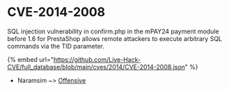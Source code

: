 # CVE-2014-2008

SQL injection vulnerability in confirm.php in the mPAY24 payment module before 1.6 for PrestaShop allows remote attackers to execute arbitrary SQL commands via the TID parameter.

{% embed url="https://github.com/Live-Hack-CVE/full_database/blob/main/cves/2014/CVE-2014-2008.json" %}


* Naramsim ~> [Offensive](https://zeste.alice-snow.ru/2014/database/cve-2014-2008/offensive-naramsim)